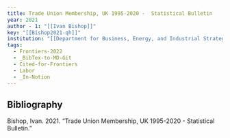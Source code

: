 ```yaml
---
title: Trade Union Membership, UK 1995-2020 -  Statistical Bulletin
year: 2021
author - 1: "[[Ivan Bishop]]"
key: "[[Bishop2021-qh]]"
institution: "[[Department for Business, Energy, and Industrial Strategy]]"
tags:
  - Frontiers-2022
  - _BibTex-to-MD-Git
  - Cited-for-Frontiers
  - Labor
  - _In-Notion
---
```


## Bibliography
Bishop, Ivan. 2021. “Trade Union Membership, UK 1995-2020 -  Statistical Bulletin.”